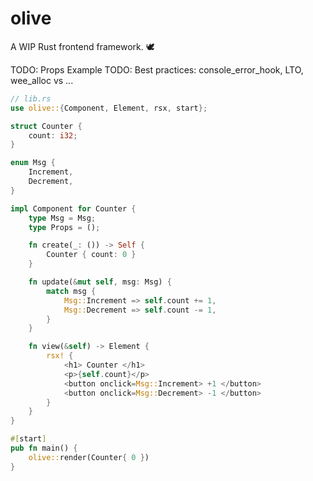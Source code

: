 # olive

A WIP Rust frontend framework. 🕊

TODO: Props Example
TODO: Best practices: console_error_hook, LTO, wee_alloc vs ...

```rust
// lib.rs
use olive::{Component, Element, rsx, start};

struct Counter {
    count: i32;
}

enum Msg {
    Increment,
    Decrement,
}

impl Component for Counter {
    type Msg = Msg;
    type Props = ();

    fn create(_: ()) -> Self {
        Counter { count: 0 }
    }

    fn update(&mut self, msg: Msg) {
        match msg {
            Msg::Increment => self.count += 1,
            Msg::Decrement => self.count -= 1,
        }
    }

    fn view(&self) -> Element {
        rsx! {
            <h1> Counter </h1>
            <p>{self.count}</p>
            <button onclick=Msg::Increment> +1 </button>
            <button onclick=Msg::Decrement> -1 </button>
        }
    }
}

#[start]
pub fn main() {
    olive::render(Counter{ 0 })
}
```
